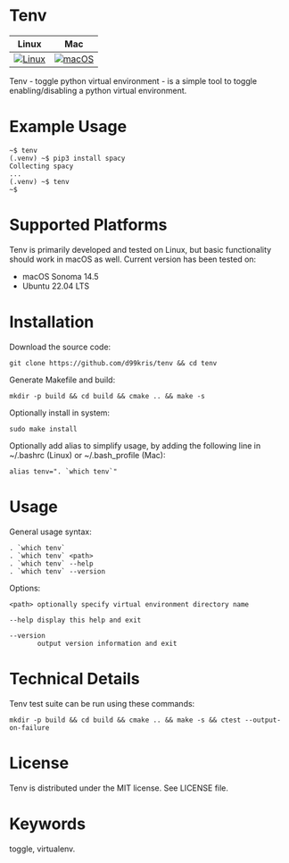Tenv
====

| **Linux** | **Mac** |
|-----------|---------|
| [![Linux](https://github.com/d99kris/tenv/workflows/Linux/badge.svg)](https://github.com/d99kris/tenv/actions?query=workflow%3ALinux) | [![macOS](https://github.com/d99kris/tenv/workflows/macOS/badge.svg)](https://github.com/d99kris/tenv/actions?query=workflow%3AmacOS) |

Tenv - toggle python virtual environment - is a simple tool to toggle enabling/disabling a python
virtual environment.

Example Usage
=============

    ~$ tenv
    (.venv) ~$ pip3 install spacy
    Collecting spacy
    ...
    (.venv) ~$ tenv
    ~$ 

Supported Platforms
===================
Tenv is primarily developed and tested on Linux, but basic functionality
should work in macOS as well. Current version has been tested on:
- macOS Sonoma 14.5
- Ubuntu 22.04 LTS

Installation
============
Download the source code:

    git clone https://github.com/d99kris/tenv && cd tenv

Generate Makefile and build:

    mkdir -p build && cd build && cmake .. && make -s

Optionally install in system:

    sudo make install

Optionally add alias to simplify usage, by adding the following line in ~/.bashrc (Linux)
or ~/.bash_profile (Mac):

    alias tenv=". `which tenv`"

Usage
=====

General usage syntax:

    . `which tenv`
    . `which tenv` <path>
    . `which tenv` --help
    . `which tenv` --version

Options:

    <path> optionally specify virtual environment directory name

    --help display this help and exit

    --version
           output version information and exit

Technical Details
=================
Tenv test suite can be run using these commands:

    mkdir -p build && cd build && cmake .. && make -s && ctest --output-on-failure

License
=======
Tenv is distributed under the MIT license. See LICENSE file.

Keywords
========
toggle, virtualenv.
